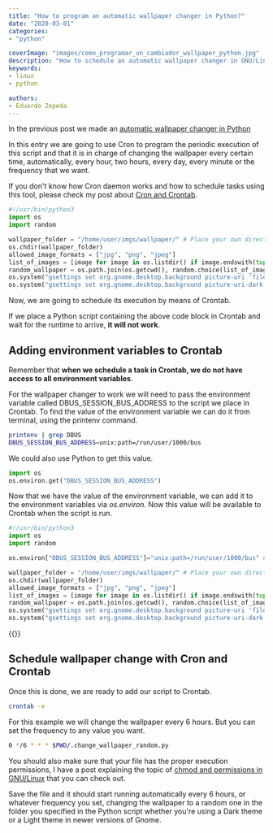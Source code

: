 ```yaml
---
title: "How to program an automatic wallpaper changer in Python?"
date: "2020-03-01"
categories:
- "python"

coverImage: "images/como_programar_un_cambiador_wallpaper_python.jpg"
description: "How to schedule an automatic wallpaper changer in GNU/Linux using Python? In this entry we will use Cron to change the wallpaper every so often."
keywords:
- linux
- python

authors:
- Eduardo Zepeda
---
```


In the previous post we made an [automatic wallpaper changer in Python](/en/how-to-create-an-automatic-wallpaper-changer-using-python-in-gnome/)

In this entry we are going to use Cron to program the periodic execution of this script and that it is in charge of changing the wallpaper every certain time, automatically, every hour, two hours, every day, every minute or the frequency that we want. 

If you don't know how Cron daemon works and how to schedule tasks using this tool, please check my post about [Cron and Crontab](/en/cron-and-crontab-schedules-recurring-tasks/).

```python
#!/usr/bin/python3
import os
import random

wallpaper_folder = "/home/user/imgs/wallpaper/" # Place your own directory here
os.chdir(wallpaper_folder)
allowed_image_formats = ["jpg", "png", "jpeg"]
list_of_images = [image for image in os.listdir() if image.endswith(tuple(allowed_image_formats))]
random_wallpaper = os.path.join(os.getcwd(), random.choice(list_of_images))
os.system("gsettings set org.gnome.desktop.background picture-uri 'file://{}'".format(random_wallpaper))
os.system("gsettings set org.gnome.desktop.background picture-uri-dark 'file://{}'".format(random_wallpaper))
```

Now, we are going to schedule its execution by means of Crontab.

If we place a Python script containing the above code block in Crontab and wait for the runtime to arrive, **it will not work**.

## Adding environment variables to Crontab

Remember that **when we schedule a task in Crontab, we do not have access to all environment variables**. 

For the wallpaper changer to work we will need to pass the environment variable called DBUS_SESSION_BUS_ADDRESS to the script we place in Crontab. To find the value of the environment variable we can do it from terminal, using the printenv command.

```bash
printenv | grep DBUS
DBUS_SESSION_BUS_ADDRESS=unix:path=/run/user/1000/bus
```

We could also use Python to get this value.

``` python
import os
os.environ.get("DBUS_SESSION_BUS_ADDRESS")
```

Now that we have the value of the environment variable, we can add it to the environment variables via _os.environ_. Now this value will be available to Crontab when the script is run.

```python
#!/usr/bin/python3
import os
import random

os.environ["DBUS_SESSION_BUS_ADDRESS"]="unix:path=/run/user/1000/bus" # LINEA NUEVA

wallpaper_folder = "/home/user/imgs/wallpaper/" # Place your own directory here
os.chdir(wallpaper_folder)
allowed_image_formats = ["jpg", "png", "jpeg"]
list_of_images = [image for image in os.listdir() if image.endswith(tuple(allowed_image_formats))]
random_wallpaper = os.path.join(os.getcwd(), random.choice(list_of_images))
os.system("gsettings set org.gnome.desktop.background picture-uri 'file://{}'".format(random_wallpaper))
os.system("gsettings set org.gnome.desktop.background picture-uri-dark 'file://{}'".format(random_wallpaper))
```

{{<ad>}}

## Schedule wallpaper change with Cron and Crontab

Once this is done, we are ready to add our script to Crontab.

```bash
crontab -e
```

For this example we will change the wallpaper every 6 hours. But you can set the frequency to any value you want.

```bash
0 */6 * * * $PWD/.change_wallpaper_random.py
```

You should also make sure that your file has the proper execution permissions, I have a post explaining the topic of [chmod and permissions in GNU/Linux](/en/understand-permissions-in-gnu-linux-and-the-chmod-command/) that you can check out.

Save the file and it should start running automatically every 6 hours, or whatever frequency you set, changing the wallpaper to a random one in the folder you specified in the Python script whether you're using a Dark theme or a Light theme in newer versions of Gnome.